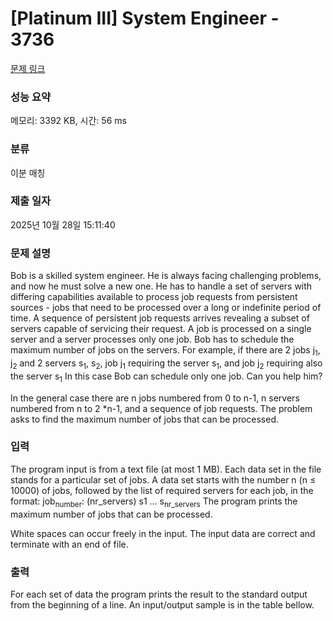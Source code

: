 # [Platinum III] System Engineer - 3736 

[문제 링크](https://www.acmicpc.net/problem/3736) 

### 성능 요약

메모리: 3392 KB, 시간: 56 ms

### 분류

이분 매칭

### 제출 일자

2025년 10월 28일 15:11:40

### 문제 설명

<p>Bob is a skilled system engineer. He is always facing challenging problems, and now he must solve a new one. He has to handle a set of servers with differing capabilities available to process job requests from persistent sources - jobs that need to be processed over a long or indefinite period of time. A sequence of persistent job requests arrives revealing a subset of servers capable of servicing their request. A job is processed on a single server and a server processes only one job. Bob has to schedule the maximum number of jobs on the servers. For example, if there are 2 jobs j<sub>1</sub>, j<sub>2</sub> and 2 servers s<sub>1</sub>, s<sub>2</sub>, job j<sub>1</sub> requiring the server s<sub>1</sub>, and job j<sub>2</sub> requiring also the server s<sub>1</sub> In this case Bob can schedule only one job. Can you help him?</p>

<p>In the general case there are n jobs numbered from 0 to n-1, n servers numbered from n to 2 *n-1, and a sequence of job requests. The problem asks to find the maximum number of jobs that can be processed.</p>

### 입력 

 <p>The program input is from a text file (at most 1 MB). Each data set in the file stands for a particular set of jobs. A data set starts with the number n (n ≤ 10000) of jobs, followed by the list of required servers for each job, in the format: job<sub>number</sub>: (nr_servers) s1 … s<sub>nr_servers</sub> The program prints the maximum number of jobs that can be processed.</p>

<p>White spaces can occur freely in the input. The input data are correct and terminate with an end of file.</p>

### 출력 

 <p>For each set of data the program prints the result to the standard output from the beginning of a line. An input/output sample is in the table bellow.</p>

